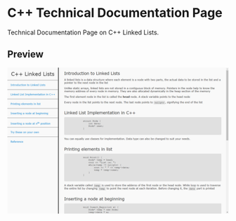 # C++ Technical Documentation Page 
Technical Documentation Page on C++ Linked Lists. 

## Preview 
![Preview](img/preview.jpg)
